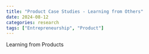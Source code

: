 ```yaml
---
title: "Product Case Studies - Learning from Others"
date: 2024-08-12
categories: research
tags: ["Entrepreneurship", "Product"]
---
```


Learning from Products 